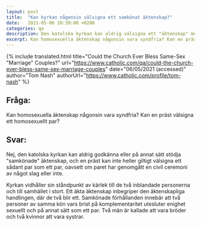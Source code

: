 ```yaml
---
layout: post
title:  "Kan kyrkan någonsin välsigna ett samkönat äktenskap?"
date:   2021-05-06 10:39:00 +0200
categories: qa
description: Den katolska kyrkan kan aldrig välsigna ett "äktenskap" mellan personer av samma kön eftersom ett sådant arrangemang inte alls är ett äktenskap. Klicka här för att läsa mer.
excerpt: Kan homosexuella äktenskap någonsin vara syndfria? Kan en präst välsigna ett homosexuellt par?
---
```



{% include translated.html 
    title="Could the Church Ever Bless Same-Sex \"Marriage\" Couples?" 
    url="https://www.catholic.com/qa/could-the-church-ever-bless-same-sex-marriage-couples"
     date="06/05/2021 (accessed)" 
    author="Tom Nash" 
    authorUrl="https://www.catholic.com/profile/tom-nash" 
%}

## Fråga:
Kan homosexuella äktenskap någonsin vara syndfria? Kan en präst välsigna ett homosexuellt par?

## Svar:

Nej, den katolska kyrkan kan aldrig godkänna eller på annat sätt stödja "samkönade" äktenskap, och en präst kan inte heller giltigt välsigna ett sådant par som ett par, oavsett om paret har genomgått en civil ceremoni av något slag eller inte.

Kyrkan vidhåller sin ståndpunkt av kärlek till de två inblandade personerna och till samhället i stort. Ett äkta äktenskap inbegriper den äktenskapliga handlingen, där de två blir ett. Samkönade förhållanden innebär att två personer av samma kön vars brist på komplementaritet utesluter enighet sexuellt och på annat sätt som ett par. Två män är kallade att vara bröder och två kvinnor att vara systrar.
